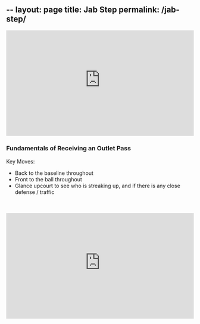 --
layout: page
title: Jab Step
permalink: /jab-step/
---


<style>
/* .video-container { position: relative; padding-bottom: 56.25%; padding-top: 30px; height: 0; overflow: hidden; } */

/* .video-container iframe, .video-container object, .video-container embed { position: absolute; top: 0; left: 0; width: 100%; height: 100%; } */

.video-container {
    overflow: hidden;
    position: relative;
    width:100%;
}

.video-container::after {
    padding-top: 56.25%;
    display: block;
    content: '';
}

.video-container iframe {
    position: absolute;
    top: 0;
    left: 0;
    width: 100%;
    height: 100%;
}
</style>


<div class="video-container"><iframe src="https://www.youtube-nocookie.com/embed/QI1WtMzH1LY?start=1" title="YouTube video player" frameborder="0" allow="accelerometer; autoplay; clipboard-write; encrypted-media; gyroscope; picture-in-picture" allowfullscreen></iframe></div>


### Fundamentals of Receiving an Outlet Pass

Key Moves:
- Back to the baseline throughout
- Front to the ball throughout
- Glance upcourt to see who is streaking up, and if there is any close defense / traffic

<br>
<br>


<div class="video-container"><iframe src="https://www.youtube-nocookie.com/embed/9bbQHNAG5Yg?start=1" title="YouTube video player" frameborder="0" allow="accelerometer; autoplay; clipboard-write; encrypted-media; gyroscope; picture-in-picture" allowfullscreen></iframe></div>

